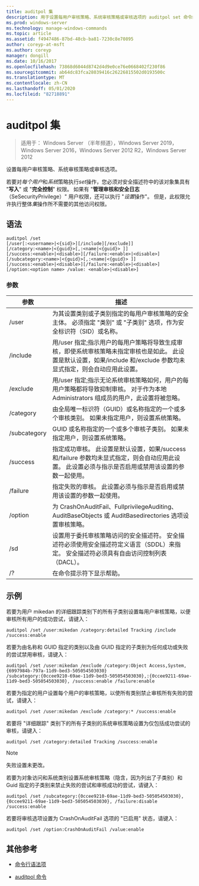 ```yaml
---
title: auditpol 集
description: 用于设置每用户审核策略、系统审核策略或审核选项的 auditpol set 命令的参考主题。
ms.prod: windows-server
ms.technology: manage-windows-commands
ms.topic: article
ms.assetid: f4947486-87bd-48cb-ba81-7230c8e70895
author: coreyp-at-msft
ms.author: coreyp
manager: dongill
ms.date: 10/16/2017
ms.openlocfilehash: 73868d6044d8742d4d9e0ce76e0668402f230f86
ms.sourcegitcommit: ab64dc83fca28039416c26226815502d0193500c
ms.translationtype: MT
ms.contentlocale: zh-CN
ms.lasthandoff: 05/01/2020
ms.locfileid: "82718891"
---
```

# <a name="auditpol-set"></a>auditpol 集

> 适用于： Windows Server （半年频道），Windows Server 2019，Windows Server 2016，Windows Server 2012 R2，Windows Server 2012

设置每用户审核策略、系统审核策略或审核选项。

若要对*每个用户*和*系统*策略执行*set*操作，您必须对安全描述符中的该对象集具有 "**写入**" 或 "**完全控制**" 权限。 如果有 "**管理审核和安全日志**（SeSecurityPrivilege）" 用户权限，还可以执行 "*设置*操作"。 但是，此权限允许执行整体*集*操作所不需要的其他访问权限。

## <a name="syntax"></a>语法

```
auditpol /set
[/user[:<username>|<{sid}>][/include][/exclude]]
[/category:<name>|<{guid}>[,:<name|<{guid}> ]]
[/success:<enable>|<disable>][/failure:<enable>|<disable>]
[/subcategory:<name>|<{guid}>[,:<name|<{guid}> ]]
[/success:<enable>|<disable>][/failure:<enable>|<disable>]
[/option:<option name> /value: <enable>|<disable>]
```

### <a name="parameters"></a>参数

| 参数 | 描述 |
| --------- | ----------- |
| /user | 为其设置类别或子类别指定的每用户审核策略的安全主体。 必须指定 "类别" 或 "子类别" 选项，作为安全标识符（SID）或名称。 |
| /include | 用/user 指定;指示用户的每用户策略将导致生成审核，即使系统审核策略未指定审核也是如此。 此设置是默认设置，如果/include 和/exclude 参数均未显式指定，则会自动应用此设置。 |
| /exclude | 用/user 指定;指示无论系统审核策略如何，用户的每用户策略都将导致抑制审核。 对于作为本地 Administrators 组成员的用户，此设置将被忽略。 |
| /category | 由全局唯一标识符（GUID）或名称指定的一个或多个审核类别。 如果未指定用户，则设置系统策略。 |
| /subcategory | GUID 或名称指定的一个或多个审核子类别。 如果未指定用户，则设置系统策略。 |
| /success | 指定成功审核。 此设置是默认设置，如果/success 和/failure 参数均未显式指定，则会自动应用此设置。 此设置必须与指示是否启用或禁用该设置的参数一起使用。 |
| /failure | 指定失败的审核。 此设置必须与指示是否启用或禁用该设置的参数一起使用。 |
| /option | 为 CrashOnAuditFail、FullprivilegeAuditing、AuditBaseObjects 或 AuditBasedirectories 选项设置审核策略。 |
| /sd | 设置用于委托审核策略访问的安全描述符。 安全描述符必须使用安全描述符定义语言（SDDL）来指定。 安全描述符必须具有自由访问控制列表（DACL）。 |
| /? | 在命令提示符下显示帮助。 |

## <a name="examples"></a>示例

若要为用户 mikedan 的详细跟踪类别下的所有子类别设置每用户审核策略，以便审核所有用户的成功尝试，请键入：

```
auditpol /set /user:mikedan /category:detailed Tracking /include /success:enable
```

若要为由名称和 GUID 指定的类别以及由 GUID 指定的子类别为任何成功或失败的尝试禁用审核，请键入：

```
auditpol /set /user:mikedan /exclude /category:Object Access,System,{6997984b-797a-11d9-bed3-505054503030}
/subcategory:{0ccee9210-69ae-11d9-bed3-505054503030},:{0ccee9211-69ae-11d9-bed3-505054503030}, /success:enable /failure:enable
```

若要为指定的用户设置每个用户的审核策略，以使所有类别禁止审核所有失败的尝试，请键入：
```
auditpol /set /user:mikedan /exclude /category:* /success:enable
```

若要将 "详细跟踪" 类别下的所有子类别的系统审核策略设置为仅包括成功尝试的审核，请键入：

```
auditpol /set /category:detailed Tracking /success:enable
```

> [!NOTE]
> 失败设置未更改。

若要为对象访问和系统类别设置系统审核策略（隐含，因为列出了子类别）和 Guid 指定的子类别来禁止失败的尝试和审核成功的尝试，请键入：

```
auditpol /set /subcategory:{0ccee9210-69ae-11d9-bed3-505054503030},{0ccee9211-69ae-11d9-bed3-505054503030}, /failure:disable /success:enable
```

若要将审核选项设置为 CrashOnAuditFail 选项的 "已启用" 状态，请键入：

```
auditpol /set /option:CrashOnAuditFail /value:enable
```

## <a name="additional-references"></a>其他参考

- [命令行语法项](command-line-syntax-key.md)

- [auditpol 命令](auditpol.md)
